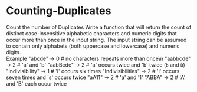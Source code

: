 # Counting-Duplicates
Count the number of Duplicates Write a function that will return the count of distinct case-insensitive alphabetic characters 
and numeric digits that occur more than once in the input string. 
The input string can be assumed to contain only alphabets (both uppercase and lowercase) and numeric digits.  
Example 
"abcde" -> 0 # no characters repeats more than once\n 
"aabbcde" -> 2 # 'a' and 'b' 
"aabBcde" -> 2 # 'a' occurs twice and 'b' twice (`b` and `B`) 
"indivisibility" -> 1 # 'i' occurs six times 
"Indivisibilities" -> 2 # 'i' occurs seven times and 's' occurs twice 
"aA11" -> 2 # 'a' and '1' "ABBA" -> 2 # 'A' and 'B' each occur twice
